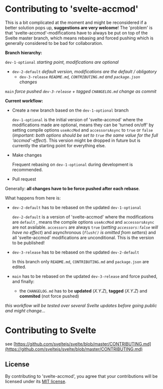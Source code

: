 # Contributing to 'svelte-accmod'

This is a bit complicated at the moment and might be reconsidered if a better solution pops up, **suggestions are very welcome**! The 'problem' is that 'svelte-accmod'-modifications have to always be put on top of the Svelte master branch, which means rebasing and forced pushing which is generally considered to be bad for collaboration.

**Branch hierarchy:**

`dev-1-optional` 
*starting point, modifications are optional*

- `dev-2-default` 
  *default version, modifications are the default / obligatory*
  - `dev-3-release` 
    *`README.md`, `CONTRIBUTING.md`  and `package.json`  changes*

`main` 
*force pushed `dev-3-release` + tagged `CHANGELOG.md` change as commit*



**Current workflow:**

- Create a new branch based on the `dev-1-optional` branch

  `dev-1-optional`  is the initial version of 'svelte-accmod' where the modifications made are optional, means they can be 'turned on/off' by setting compile options `useAccMod` and `accessorsAsync` to `true` or `false` (*important: both options should be set to `true` the same value for the full 'accmod'-effect*). This version might be dropped in future but is currently the starting point for everything else.

- Make changes

  Frequent rebasing on `dev-1-optional`  during development is recommended.

- Pull request

Generally: **all changes have to be force pushed after each rebase**.

What happens from here is:

- `dev-2-default`  has to be rebased on the updated `dev-1-optional`

  `dev-2-default` is a version of 'svelte-accmod' where the modifications are `default` , means the compile options `useAccMod` and `accessorsAsync` are not available. `accessors` are always `true` (*setting `accessors:false` will have no effect*) and asynchronous (*`flush()` is omitted from setters*) and all 'svelte-accmod' modifications are unconditional. This is the version to be published!

- `dev-3-release` has to be rebased on the updated `dev-2-default`

  In this branch only `README.md`, `CONTRIBUTING.md`  and `package.json`  are edited.

- `main` has to be rebased on the updated `dev-3-release` and force pushed, and finally:

  -  the `CHANGELOG.md` has to be **updated** (*X.Y.Z*), **tagged** (*X.Y.Z*) and **commited** (not force pushed)

  

*this workflow will be tested over several Svelte updates before going public and might change...*



# Contributing to Svelte

see [https://github.com/sveltejs/svelte/blob/master/CONTRIBUTING.md](https://github.com/sveltejs/svelte/blob/master/CONTRIBUTING.md)

## License

By contributing to 'svelte-accmod', you agree that your contributions will be licensed under its [MIT license](https://github.com/vatro/svelte-accmod/blob/main/LICENSE.md).
